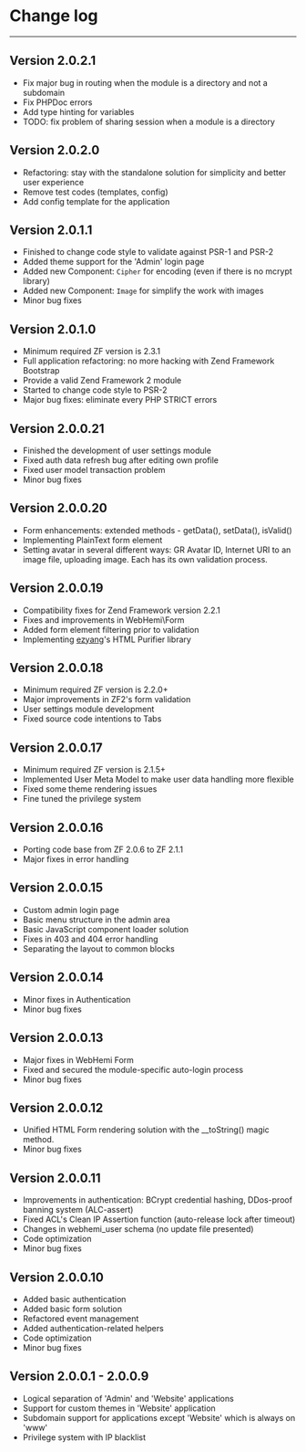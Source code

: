 Change log
==========

---------------
Version 2.0.2.1
---------------
- Fix major bug in routing when the module is a directory and not a subdomain
- Fix PHPDoc errors
- Add type hinting for variables
- TODO: fix problem of sharing session when a module is a directory

Version 2.0.2.0
---------------
- Refactoring: stay with the standalone solution for simplicity and better user experience
- Remove test codes (templates, config)
- Add config template for the application

Version 2.0.1.1
---------------
- Finished to change code style to validate against PSR-1 and PSR-2
- Added theme support for the 'Admin' login page
- Added new Component: `Cipher` for encoding (even if there is no mcrypt library)
- Added new Component: `Image` for simplify the work with images
- Minor bug fixes

Version 2.0.1.0
---------------
- Minimum required ZF version is 2.3.1
- Full application refactoring: no more hacking with Zend Framework Bootstrap
- Provide a valid Zend Framework 2 module
- Started to change code style to PSR-2
- Major bug fixes: eliminate every PHP STRICT errors

Version 2.0.0.21
----------------
- Finished the development of user settings module 
- Fixed auth data refresh bug after editing own profile
- Fixed user model transaction problem
- Minor bug fixes

Version 2.0.0.20
----------------
- Form enhancements: extended methods - getData(), setData(), isValid()
- Implementing PlainText form element
- Setting avatar in several different ways: GR Avatar ID, Internet URI to an image file, uploading image. Each has its own validation process.

Version 2.0.0.19
----------------
- Compatibility fixes for Zend Framework version 2.2.1
- Fixes and improvements in WebHemi\Form
- Added form element filtering prior to validation
- Implementing [ezyang](https://github.com/ezyang/htmlpurifier)'s HTML Purifier library

Version 2.0.0.18
----------------
- Minimum required ZF version is 2.2.0+
- Major improvements in ZF2's form validation
- User settings module development
- Fixed source code intentions to Tabs

Version 2.0.0.17
----------------
- Minimum required ZF version is 2.1.5+
- Implemented User Meta Model to make user data handling more flexible
- Fixed some theme rendering issues
- Fine tuned the privilege system

Version 2.0.0.16
----------------
- Porting code base from ZF 2.0.6 to ZF 2.1.1
- Major fixes in error handling

Version 2.0.0.15
----------------
- Custom admin login page
- Basic menu structure in the admin area
- Basic JavaScript component loader solution
- Fixes in 403 and 404 error handling
- Separating the layout to common blocks

Version 2.0.0.14
----------------
- Minor fixes in Authentication
- Minor bug fixes

Version 2.0.0.13
----------------
- Major fixes in WebHemi Form
- Fixed and secured the module-specific auto-login process
- Minor bug fixes

Version 2.0.0.12
----------------
- Unified HTML Form rendering solution with the __toString() magic method.
- Minor bug fixes

Version 2.0.0.11
----------------
- Improvements in authentication: BCrypt credential hashing, DDos-proof banning system (ALC-assert)
- Fixed ACL's Clean IP Assertion function (auto-release lock after timeout)
- Changes in webhemi_user schema (no update file presented)
- Code optimization
- Minor bug fixes

Version 2.0.0.10
----------------
- Added basic authentication
- Added basic form solution
- Refactored event management
- Added authentication-related helpers
- Code optimization
- Minor bug fixes

Version 2.0.0.1 - 2.0.0.9
--------------------------
- Logical separation of 'Admin' and 'Website' applications
- Support for custom themes in 'Website' application
- Subdomain support for applications except 'Website' which is always on 'www'
- Privilege system with IP blacklist

